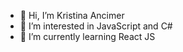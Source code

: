 - 👋 Hi, I’m Kristina Ancimer
- 👀 I’m interested in JavaScript and C#
- 🌱 I’m currently learning React JS

